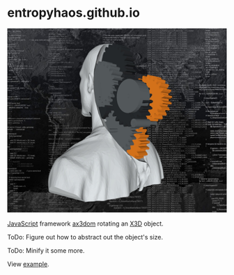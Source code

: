 # entropyhaos.github.io

![Screenshot](img/screenshot.jpg)

[JavaScript](https://www.javascript.com/) framework [ax3dom](http://www.x3dom.org/ "(pronounced X-Freedom)") rotating an [X3D](http://www.web3d.org/ "Extensible 3D") object.

ToDo: Figure out how to abstract out the object's size.

ToDo: Minify it some more.

View [example](http://haos.house/spinning_logos_min/).
